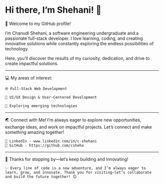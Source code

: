 # Hi there, I’m Shehani! 👋
🌱 Welcome to my GitHub profile!

I’m Chanudi Shehani, a software engineering undergraduate and a passionate full-stack developer. I love learning, coding, and creating innovative solutions while constantly exploring the endless possibilities of technology.

Here, you’ll discover the results of my curiosity, dedication, and drive to create impactful solutions.

______________________________________________________________________________________________________________________________________________________________________________________________________________________

💻 My areas of interest:

    🌐 Full-Stack Web Development

    🎨 UI/UX Design & User-Centered Development  

    🚀 Exploring emerging technologies

______________________________________________________________________________________________________________________________________________________________________________________________________________________

🌏 Connect with Me!
I’m always eager to explore new opportunities, exchange ideas, and work on impactful projects. Let’s connect and make something amazing together!

    🔗 LinkedIn - www.linkedin.com/in/c-shehani
    🔗 GitHub - https://github.com/csheha
    
______________________________________________________________________________________________________________________________________________________________________________________________________________________
   🚀 Thanks for stopping by—let’s keep building and innovating!

    ✨ Every line of code is a new adventure, and I’m always eager to learn, grow, and innovate. Thank you for visiting—let’s collaborate and build the future together! 😊


